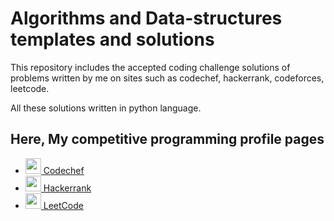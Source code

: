 # Algorithms and Data-structures templates and solutions

This repository includes the accepted coding challenge solutions of problems written by me on sites such as codechef, hackerrank, codeforces, leetcode. 

All these solutions written in python language.

<h2>Here, My competitive programming profile pages</h2>
<ul>
<li> <a href="https://www.codechef.com/users/chinzorigt"> 
<img src="https://miro.medium.com/max/666/1*1W0-bbmt4iiEpp_pPrS0VQ.png" width=25px height=25px"</img> 
Codechef </a> </li>
<li> <a href="https://www.hackerrank.com/dschinzo"> 
<img src="https://upload.wikimedia.org/wikipedia/commons/6/65/HackerRank_logo.png" width=25px height=25px"</img> 
Hackerrank </a> </li>
<li> <a href="https://leetcode.com/dschinzo"> 
<img src="https://upload.wikimedia.org/wikipedia/commons/1/19/LeetCode_logo_black.png" width=25px height=25px"</img> 
LeetCode </a> </li>
</ul>


